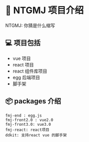 # 🚀 NTGMJ 项目介绍

NTGMJ: 你猜是什么缩写

## 💻 项目包括

-   vue 项目
-   react 项目
-   react 组件库项目
-   egg 后端项目
-   脚手架

## 📦 packages 介绍

```
fmj-end : egg.js
fmj-front2.0 : vue2.0
fmj-front3.0: vue3.0
fmj-react: react项目
ddkit: 支持react vue 的脚手架
```

```
```